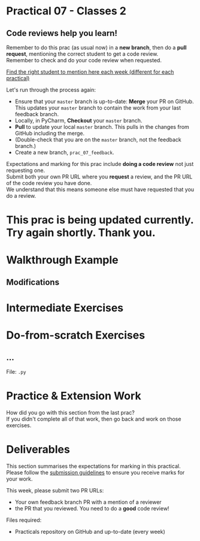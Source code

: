 # Practical 07 - Classes 2

## Code reviews help you learn!

Remember to do this prac (as usual now) in a **new branch**, then do a **pull request**, mentioning
the correct student to get a code review.  
Remember to check and do your code review when requested.

[Find the right student to mention here each week (different for each practical)](https://github.com/CP1404/Starter/wiki/Code-Review-Order#prac-6)

Let's run through the process again:

- Ensure that your `master` branch is up-to-date: **Merge** your PR on GitHub. This updates your `master` branch to
  contain the work from your last feedback branch.
- Locally, in PyCharm, **Checkout** your `master` branch.
- **Pull** to update your local `master` branch. This pulls in the changes from GitHub including the merge.
- (Double-check that you are on the `master` branch, not the feedback branch.)
- Create a new branch, `prac_07_feedback`.

Expectations and marking for this prac include **doing a code review** not just requesting one.  
Submit both your own PR URL where you **request** a review, and the PR URL of the code review you have done.  
We understand that this means someone else must have requested that you do a review.

# This prac is being updated currently. Try again shortly. Thank you.

# Walkthrough Example

## Modifications

# Intermediate Exercises

# Do-from-scratch Exercises

## ...

File: `.py`

# Practice & Extension Work

How did you go with this section from the last prac?  
If you didn't complete all of that work, then go back and work on those exercises.

# Deliverables

This section summarises the expectations for marking in this practical.  
Please follow the [submission guidelines](../README.md#submission) to ensure you receive marks for your work.

This week, please submit two PR URLs:

- Your own feedback branch PR with a mention of a reviewer
- the PR that you reviewed. You need to do a **good** code review!

Files required:

- Practicals repository on GitHub and up-to-date (every week)
